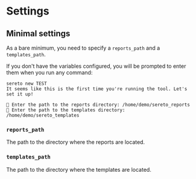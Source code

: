 # Settings

## Minimal settings

As a bare minimum, you need to specify a `reports_path` and a `templates_path`.

If you don't have the variables configured, you will be prompted to enter them when you run any command:

```
sereto new TEST
It seems like this is the first time you're running the tool. Let's set it up!

📂 Enter the path to the reports directory: /home/demo/sereto_reports
📂 Enter the path to the templates directory: /home/demo/sereto_templates
```

### `reports_path`

The path to the directory where the reports are located.

### `templates_path`

The path to the directory where the templates are located.
